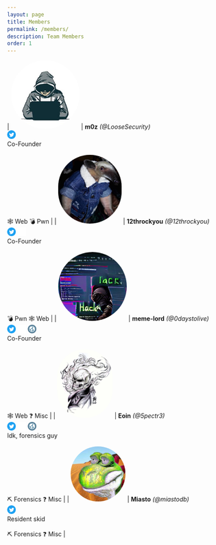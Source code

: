 ```yaml
---
layout: page
title: Members
permalink: /members/
description: Team Members
order: 1
---
```


<!--
TEMPLATE, COPY AND ADD BELOW
NOTE: CHECK AND MAKE SURE IT DOESN'T OVERFLOW!

| <img class="avatar" src="/images/[AVATAR]"/>  | <b>[USERNAME]</b> <i>(@[HANDLE])</i><br /> <a href="https://twitter.com/[HANDLE]"><img class="icon" src="/images/twitter.png"/></a> <a href="https://www.linkedin.com/[HANDLE]"><img class="icon" src="/images/linkedin.png"/></a> <a href="https://github.com/[HANDLE]"><img class="icon" src="/images/github.png"/></a> <a href="[WEBSITE]"><img class="icon" src="/images/website.png"/></a> <br />[ROLE]<br /> <br /> 🕸️ Web 💣 Pwn 🔄 Reversing  ⛏️ Forensics 🔑 Crypto ❓ Misc | 
-->

<style>
.avatar {
    max-width: 160px;
    max-height: 160px;
    border-radius: 100000000000000000px;
}

.icon {
    width: 20px;
    height: 20px;
    border: none;
    outline: none;
    box-shadow: none;
    border-style: none;
    border-radius: 0px;
}
</style>

| <img class="avatar" src="/images/m0z.jpg"/>  | <b>m0z</b> <i>(@LooseSecurity)</i><br /> <a href="https://twitter.com/loosesecurity"><img class="icon" src="/images/twitter.png"/></a> <br />Co-Founder<br /> <br /> 🕸️ Web 💣 Pwn | 
| <img class="avatar" src="/images/12th.jpg"/> | <b>12throckyou</b> <i>(@12throckyou)</i><br /> <a href="https://twitter.com/12thonrockyou"><img class="icon" src="/images/twitter.png"/></a> <a href="https://github.com/12throckyou"><img class="icon" src="/images/github.png"/></a><br />Co-Founder<br /><br />  💣 Pwn 🕸️ Web | 
| <img class="avatar" src="/images/0daystolive.png"/>  | <b>meme-lord</b> <i>(@0daystolive)</i><br /> <a href="https://social.0daysto.live/users/0daystolive"><img class="icon" src="/images/twitter.png"/></a> <a href="https://github.com/meme-lord"><img class="icon" src="/images/github.png"/></a> <a href="https://sorcery.ie"><img class="icon" src="/images/website.png"/></a> <br />Co-Founder<br /> <br /> 🕸️ Web ❓ Misc | 
| <img class="avatar" src="/images/eoin.jpg"/>  | <b>Eoin</b> <i>(@5pectr3)</i><br /> <a href="https://twitter.com/5pectr3"><img class="icon" src="/images/twitter.png"/></a> <a href="https://github.com/Finneyyy"><img class="icon" src="/images/github.png"/></a> <a href="https://spectr3.xyz"><img class="icon" src="/images/website.png"/></a> <br />Idk, forensics guy<br /> <br /> ⛏️ Forensics ❓ Misc | 
| <img class="avatar" src="/images/miasto.png"/>  | <b>Miasto</b> <i>(@miastodb)</i><br /> <a href="https://twitter.com/miastodb"><img class="icon" src="/images/twitter.png"/></a> <br />Resident skid<br /> <br /> ⛏️ Forensics ❓ Misc |
